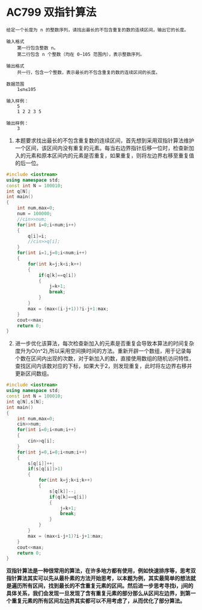 # AC799 双指针算法
```
给定一个长度为 n 的整数序列，请找出最长的不包含重复的数的连续区间，输出它的长度。

输入格式
    第一行包含整数 n。
    第二行包含 n 个整数（均在 0∼105 范围内），表示整数序列。

输出格式
    共一行，包含一个整数，表示最长的不包含重复的数的连续区间的长度。

数据范围
    1≤n≤105

输入样例：
    5
    1 2 2 3 5

输出样例：
    3
```
1. 本题要求找出最长的不包含重复数的连续区间，首先想到采用双指针算法维护一个区间，该区间内没有重复的元素。每当右边界指针后移一位时，检查新加入的元素和原本区间内的元素是否重复，如果重复，则将左边界右移至重复值的后一位。
```cpp
#include <iostream>
using namespace std;
const int N = 100010;
int q[N];
int main()
{
    int num,max=0;
    num = 100000;
    //cin>>num;
    for(int i=0;i<num;i++)
    {
        q[i]=i;
        //cin>>q[i];
    }
    for(int i=1,j=0;i<num;i++)
    {
        for(int k=j;k<i;k++)
        {
            if(q[k]==q[i])
            {
                j=k+1;
                break;
            }
        }
        max = (max<(i-j+1))?i-j+1:max;
    }
    cout<<max;
    return 0;
}
```
2. 进一步优化该算法，每次检查新加入的元素是否重复会导致本算法的时间复杂度升为O(n^2),所以采用空间换时间的方法。重新开辟一个数组，用于记录每个数在区间内出现的次数，对于新加入的数，直接使用数组的随机访问特性，查找区间内该数对应的下标，如果大于2，则发现重复，此时将左边界右移并更新区间数组。
```cpp
#include <iostream>
using namespace std;
const int N = 100010;
int q[N],s[N];
int main()
{
    int num,max=0;
    cin>>num;
    for(int i=0;i<num;i++)
    {
        cin>>q[i];
    }
    for(int j=0,i=0;i<num;i++)
    {
        s[q[i]]++;
        if(s[q[i]]>1)
        {
            for(int k=j;k<i;k++)
            {
                s[q[k]]--;
                if(q[k]==q[i])
                {
                    j=k+1;
                    break;
                }
            }
        }
        max = (max<i-j+1)?i-j+1:max;
    }
    cout<<max;
    return 0;
}
```
**双指针算法是一种很常用的算法，在许多地方都有使用，例如快速排序等，思考双指针算法其实可以先从最朴素的方法开始思考，以本题为例，其实最简单的想法就是遍历所有区间，找到最长的不含重复元素的区间。然后进一步思考寻找i，j间的具体关系，我们会发现一旦发现了含有重复元素的部分那么从区间左边界，到第一个重复元素的所有区间左边界其实都可以不用考虑了，从而优化了部分算法。**